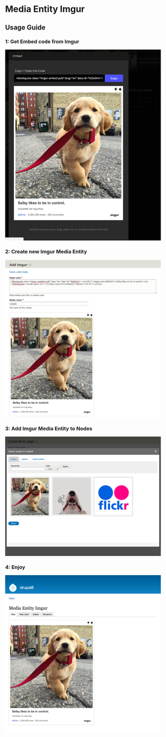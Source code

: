 # Media Entity Imgur

## Usage Guide
### 1: Get Embed code from Imgur
![media-entity-imgur1](images/1-get-embed-code.jpg)

### 2: Create new Imgur Media Entity
![media-entity-imgur2](images/2-add-embed-code.jpg)

### 3: Add Imgur Media Entity to Nodes
![media-entity-imgur3](images/3-add-media-to-nodes.jpg)

### 4: Enjoy
![media-entity-imgur4](images/4-imgur-media.jpg)
